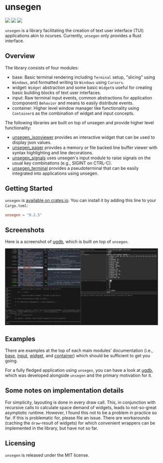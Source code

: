 # unsegen

[![](https://img.shields.io/crates/v/unsegen.svg)](https://crates.io/crates/unsegen/)
[![](https://docs.rs/unsegen/badge.svg)](https://docs.rs/unsegen/)
[![](https://img.shields.io/crates/l/unsegen.svg)]()

`unsegen` is a library facilitating the creation of text user interface (TUI) applications akin to ncurses.
Currently, `unsegen` only provides a Rust interface.

## Overview

The library consists of four modules:

* base: Basic terminal rendering including `Terminal` setup, "slicing" using `Windows`, and formatted writing to `Windows` using `Cursors`.
* widget: `Widget` abstraction and some basic `Widget`s useful for creating basic building blocks of text user interfaces.
* input: Raw terminal input events, common abstractions for application (component) `Behavior` and means to easily distribute events.
* container: Higher level window manager like functionality using `Container`s as the combination of widget and input concepts.

The following libraries are built on top of unsegen and provide higher level functionality:

* [unsegen_jsonviewer](https://crates.io/crates/unsegen_jsonviewer) provides an interactive widget that can be used to display json values.
* [unsegen_pager](https://crates.io/crates/unsegen_pager) provides a memory or file backed line buffer viewer with syntax highlighting and line decorations.
* [unsegen_signals](https://crates.io/crates/unsegen_signals) uses unsegen's input module to raise signals on the usual key combinations (e.g., SIGINT on CTRL-C).
* [unsegen_terminal](https://crates.io/crates/unsegen_terminal) provides a pseudoterminal that can be easily integrated into applications using unsegen.

## Getting Started

`unsegen` is [available on crates.io](https://crates.io/crates/unsegen). You can install it by adding this line to your `Cargo.toml`:

```toml
unsegen = "0.2.5"
```

## Screenshots

Here is a screenshot of [ugdb](https://github.com/ftilde/ugdb), which is built on top of `unsegen`.

![](screenshot.png)

## Examples

There are examples at the top of each main modules' documentation (i.e., [base](https://docs.rs/unsegen/0.1.1/unsegen/base/index.html), [input](https://docs.rs/unsegen/0.1.1/unsegen/input/index.html), [widget](https://docs.rs/unsegen/0.1.1/unsegen/widget/index.html), and [container](https://docs.rs/unsegen/0.1.1/unsegen/container/index.html)) which should be sufficient to get you going.

For a fully fledged application using `unsegen`, you can have a look at [ugdb](https://github.com/ftilde/ugdb), which was developed alongside `unsegen` and the primary motivation for it.

## Some notes on implementation details

For simplicity, layouting is done in every draw call.
This, in conjunction with recursive calls to calculate space demand of widgets, leads to not-so-great asymptotic runtime.
However, I found this not to be a problem in practice so far.
If this is problematic for, please file an issue.
There are workarounds (caching the `draw`-result of widgets) for which convenient wrappers can be implemented in the library, but have not so far.

## Licensing

`unsegen` is released under the MIT license.
